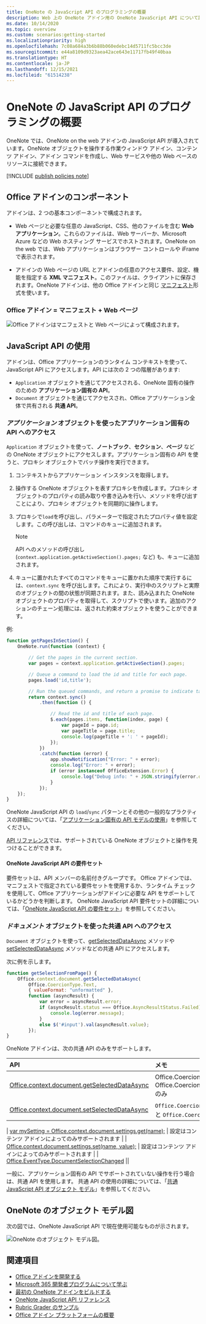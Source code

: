 ```yaml
---
title: OneNote の JavaScript API のプログラミングの概要
description: Web 上の OneNote アドイン用の OneNote JavaScript API について詳しく説明します。
ms.date: 10/14/2020
ms.topic: overview
ms.custom: scenarios:getting-started
ms.localizationpriority: high
ms.openlocfilehash: 7c08a684a3b6b88b060edebc14d5711fc5bcc3de
ms.sourcegitcommit: e44a8109d9323aea42ace643e11717fb49f40baa
ms.translationtype: HT
ms.contentlocale: ja-JP
ms.lasthandoff: 12/15/2021
ms.locfileid: "61514238"
---
```

# <a name="onenote-javascript-api-programming-overview"></a>OneNote の JavaScript API のプログラミングの概要

OneNote では、OneNote on the web アドインの JavaScript API が導入されています。OneNote オブジェクトを操作する作業ウィンドウ アドイン、コンテンツ アドイン、アドイン コマンドを作成し、Web サービスや他の Web ベースのリソースに接続できます。

[!INCLUDE [publish policies note](../includes/note-publish-policies.md)]

## <a name="components-of-an-office-add-in"></a>Office アドインのコンポーネント

アドインは、2 つの基本コンポーネントで構成されます。

- Web ページと必要な任意の JavaScript、CSS、他のファイルを含む **Web アプリケーション**。これらのファイルは、Web サーバーか、Microsoft Azure などの Web ホスティング サービスでホストされます。OneNote on the web では、Web アプリケーションはブラウザー コントロールや iFrame で表示されます。

- アドインの Web ページの URL とアドインの任意のアクセス要件、設定、機能を指定する **XML マニフェスト**。このファイルは、クライアントに保存されます。OneNote アドインは、他の Office アドインと同じ [マニフェスト](../develop/add-in-manifests.md)形式を使います。

### <a name="office-add-in--manifest--webpage"></a>Office アドイン = マニフェスト + Web ページ

![Office アドインはマニフェストと Web ページによって構成されます。](../images/onenote-add-in.png)

## <a name="using-the-javascript-api"></a>JavaScript API の使用

アドインは、Office アプリケーションのランタイム コンテキストを使って、JavaScript API にアクセスします。API には次の 2 つの階層があります:

- `Application` オブジェクトを通じてアクセスされる、OneNote 固有の操作のための **アプリケーション固有の API**。
- `Document` オブジェクトを通じてアクセスされ、Office アプリケーション全体で共有される **共通 API**。

### <a name="accessing-the-application-specific-api-through-the-application-object"></a>*アプリケーション* オブジェクトを使ったアプリケーション固有の API へのアクセス

`Application` オブジェクトを使って、**ノートブック**、**セクション**、**ページ** などの OneNote オブジェクトにアクセスします。アプリケーション固有の API を使うと、プロキシ オブジェクトでバッチ操作を実行できます。

1. コンテキストからアプリケーション インスタンスを取得します。

2. 操作する OneNote オブジェクトを表すプロキシを作成します。プロキシ オブジェクトのプロパティの読み取りや書き込みを行い、メソッドを呼び出すことにより、プロキシ オブジェクトを同期的に操作します。

3. プロキシで`load`を呼び出し、パラメーターで指定されたプロパティ値を設定します。この呼び出しは、コマンドのキューに追加されます。

   > [!NOTE]
   > API へのメソッドの呼び出し (`context.application.getActiveSection().pages;` など) も、キューに追加されます。

4. キューに置かれたすべてのコマンドをキューに置かれた順序で実行するには、`context.sync` を呼び出します。これにより、実行中のスクリプトと実際のオブジェクトの間の状態が同期されます。また、読み込まれた OneNote オブジェクトのプロパティを取得して、スクリプトで使います。追加のアクションのチェーン処理には、返された約束オブジェクトを使うことができます。

例:

```js
function getPagesInSection() {
    OneNote.run(function (context) {

        // Get the pages in the current section.
        var pages = context.application.getActiveSection().pages;

        // Queue a command to load the id and title for each page.
        pages.load('id,title');

        // Run the queued commands, and return a promise to indicate task completion.
        return context.sync()
            .then(function () {

                // Read the id and title of each page.
                $.each(pages.items, function(index, page) {
                    var pageId = page.id;
                    var pageTitle = page.title;
                    console.log(pageTitle + ': ' + pageId);
                });
            })
            .catch(function (error) {
                app.showNotification("Error: " + error);
                console.log("Error: " + error);
                if (error instanceof OfficeExtension.Error) {
                    console.log("Debug info: " + JSON.stringify(error.debugInfo));
                }
            });
    });
}
```

OneNote JavaScript API の `load`/`sync` パターンとその他の一般的なプラクティスの詳細については、「[アプリケーション固有の API モデルの使用](../develop/application-specific-api-model.md)」を参照してください。

[API リファレンス](../reference/overview/onenote-add-ins-javascript-reference.md)では、サポートされている OneNote オブジェクトと操作を見つけることができます。

#### <a name="onenote-javascript-api-requirement-sets"></a>OneNote JavaScript API の要件セット

要件セットは、API メンバーの名前付きグループです。 Office アドインでは、マニフェストで指定されている要件セットを使用するか、ランタイム チェックを使用して、Office アプリケーションがアドインに必要な API をサポートしているかどうかを判断します。 OneNote JavaScript API 要件セットの詳細については、「[OneNote JavaScript API の要件セット](../reference/requirement-sets/onenote-api-requirement-sets.md)」を参照してください。

### <a name="accessing-the-common-api-through-the-document-object"></a>*ドキュメント* オブジェクトを使った共通 API へのアクセス

`Document` オブジェクトを使って、[getSelectedDataAsync](/javascript/api/office/office.document#getSelectedDataAsync_coercionType__options__callback_) メソッドや [setSelectedDataAsync](/javascript/api/office/office.document#setSelectedDataAsync_data__options__callback_) メソッドなどの共通 API にアクセスします。

次に例を示します。  

```js
function getSelectionFromPage() {
    Office.context.document.getSelectedDataAsync(
        Office.CoercionType.Text,
        { valueFormat: "unformatted" },
        function (asyncResult) {
            var error = asyncResult.error;
            if (asyncResult.status === Office.AsyncResultStatus.Failed) {
                console.log(error.message);
            }
            else $('#input').val(asyncResult.value);
        });
}
```

OneNote アドインは、次の共通 API のみをサポートします。

| API | メモ |
|:------|:------|
| [Office.context.document.getSelectedDataAsync](/javascript/api/office/office.document#getSelectedDataAsync_coercionType__options__callback_) | Office.CoercionType.Text`Office.CoercionType.Text` と Office.CoercionType.Matrix`Office.CoercionType.Matrix` のみ |
| [Office.context.document.setSelectedDataAsync](/javascript/api/office/office.document#setSelectedDataAsync_data__options__callback_) | `Office.CoercionType.Text`、`Office.CoercionType.Image` と `Office.CoercionType.Html` のみ | 
| 
  [var mySetting = Office.context.document.settings.get(name);](/javascript/api/office/office.settings#get_name_) | 設定はコンテンツ アドインによってのみサポートされます | 
| 
  [Office.context.document.settings.set(name, value);](/javascript/api/office/office.settings#set_name__value_) | 設定はコンテンツ アドインによってのみサポートされます | 
| [Office.EventType.DocumentSelectionChanged](/javascript/api/office/office.documentselectionchangedeventargs) ||

一般に、アプリケーション固有の API でサポートされていない操作を行う場合は、共通 API を使用します。 共通 API の使用の詳細については、「[共通 JavaScript API オブジェクト モデル](../develop/office-javascript-api-object-model.md)」を参照してください。

<a name="om-diagram"></a>
## <a name="onenote-object-model-diagram"></a>OneNote のオブジェクト モデル図
次の図では、OneNote JavaScript API で現在使用可能なものが示されます。

  ![OneNote のオブジェクト モデル図。](../images/onenote-om.png)

## <a name="see-also"></a>関連項目

- [Office アドインを開発する](../develop/develop-overview.md)
- [Microsoft 365 開発者プログラムについて学ぶ](https://developer.microsoft.com/microsoft-365/dev-program)
- [最初の OneNote アドインをビルドする](../quickstarts/onenote-quickstart.md)
- [OneNote JavaScript API リファレンス](../reference/overview/onenote-add-ins-javascript-reference.md)
- [Rubric Grader のサンプル](https://github.com/OfficeDev/OneNote-Add-in-Rubric-Grader)
- [Office アドイン プラットフォームの概要](../overview/office-add-ins.md)
